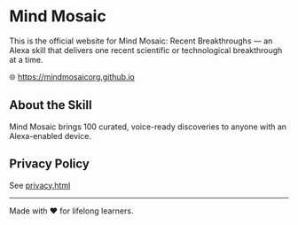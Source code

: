 # Mind Mosaic

This is the official website for Mind Mosaic: Recent Breakthroughs — an Alexa skill that delivers one recent scientific or technological breakthrough at a time.

🌐 https://mindmosaicorg.github.io

## About the Skill
Mind Mosaic brings 100 curated, voice-ready discoveries to anyone with an Alexa-enabled device.

## Privacy Policy
See [privacy.html](privacy.html)

---

Made with ❤️ for lifelong learners.
